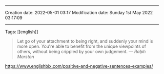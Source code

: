 

----
Creation date: 2022-05-01 03:17
Modification date: Sunday 1st May 2022 03:17:09

----

Tags: [[english]]

> Let go of your attachment to being right, and suddenly your mind is more open. You're able to benefit from the unique viewpoints of others, without being crippled by your own judgement.
> — <cite>Ralph Marston</cite>

https://www.englishbix.com/positive-and-negative-sentences-examples/